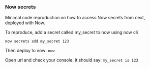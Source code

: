 ### Now secrets ###
Minimal code reproduction on how to access Now secrets from next, deployed with Now.

To reproduce, add a secret called my_secret to now using now cli
```
now secrets add my_secret 123
```
Then deploy to now: `now`

Open url and check your console, it should say: `my_secret is 123`
